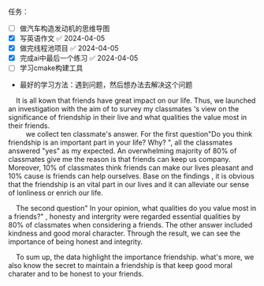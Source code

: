任务：
- [ ] 做汽车构造发动机的思维导图
- [x] 写英语作文 ✅ 2024-04-05
- [x] 做完线程池项目 ✅ 2024-04-05
- [x] 完成ai中最后一个练习 ✅ 2024-04-05
- [ ] 学习cmake构建工具

- 最好的学习方法：遇到问题，然后想办法去解决这个问题


    ​It is all kown that friends have great impact on our life. Thus, we launched an investigation with the aim of to survey my classmates 's view on the significance of friendship in their live and what qualities the value most in their friends.  
    
    ​we collect ten classmate's answer. For the first question"Do you think friendship is an important part in your life? Why? ", all the classmates answered "yes" as my expected. An overwhelming majority of 80% of classmates give me the reason is that friends can keep us company. Moreover, 10% of classmates think friends can make our lives pleasant and 10% cause is friends can help ourselves. Base on the findings , it is obvious that the friendship is an vital part in our lives and it can alleviate our sense of lonliness or enrich our life.  

    ​The second question" In your opinion, what qualities do you value most in a friends?" , honesty and intergrity were regarded essential qualities by 80% of classmates when considering a friends. The other answer included kindness and good moral character. Through the result, we can see the importance of being honest and integrity.  

    ​To sum up, the data highlight the importance friendship. what's more, we also know the secret to maintain a friendship is that keep good moral charater and to be honest to your friends.
